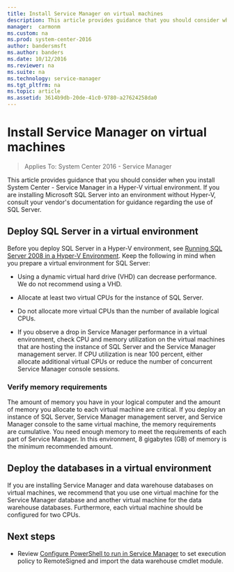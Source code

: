 ```yaml
---
title: Install Service Manager on virtual machines
description: This article provides guidance that you should consider when you install Service Manager in a Hyper-V virtual environment.
manager:  carmonm
ms.custom: na
ms.prod: system-center-2016
author: bandersmsft
ms.author: banders
ms.date: 10/12/2016
ms.reviewer: na
ms.suite: na
ms.technology: service-manager
ms.tgt_pltfrm: na
ms.topic: article
ms.assetid: 3614b9db-20de-41c0-9780-a27624258da0
---
```


# Install Service Manager on virtual machines

>Applies To: System Center 2016 - Service Manager

This article provides guidance that you should consider when you install System Center - Service Manager in a Hyper\-V virtual environment. If you are installing Microsoft SQL&nbsp;Server into an environment without Hyper\-V, consult your vendor's documentation for guidance regarding the use of SQL&nbsp;Server.  

## Deploy SQL&nbsp;Server in a virtual environment  
 Before you deploy SQL&nbsp;Server in a Hyper\-V environment, see [Running SQL Server&nbsp;2008 in a Hyper\-V Environment](http://go.microsoft.com/fwlink/p/?LinkID=144622). Keep the following in mind when you prepare a virtual environment for SQL&nbsp;Server:  

-   Using a dynamic virtual hard drive \(VHD\) can decrease performance. We do not recommend using a VHD.  

-   Allocate at least two virtual CPUs for the instance of SQL Server.  

-   Do not allocate more virtual CPUs than the number of available logical CPUs.  

-   If you observe a drop in Service Manager performance in a virtual environment, check CPU and memory utilization on the virtual machines that are hosting the instance of SQL&nbsp;Server and the Service Manager management server. If CPU utilization is near 100&nbsp;percent, either allocate additional virtual CPUs or reduce the number of concurrent Service Manager console sessions.  

### Verify memory requirements
 The amount of memory you have in your logical computer and the amount of memory you allocate to each virtual machine are critical. If you deploy an instance of SQL&nbsp;Server, Service Manager management server, and Service Manager console to the same virtual machine, the memory requirements are cumulative. You need enough memory to meet the requirements of each part of Service Manager. In this environment, 8&nbsp;gigabytes \(GB\) of memory is the minimum recommended amount.  

## Deploy the databases in a virtual environment  
If you are installing Service Manager and data warehouse databases on virtual machines, we recommend that you use one virtual machine for the Service Manager database and another virtual machine for the data warehouse databases. Furthermore, each virtual machine should be configured for two CPUs.

## Next steps

- Review [Configure PowerShell to run in Service Manager](config-powershell.md) to set execution policy to RemoteSigned and import the data warehouse cmdlet module.
